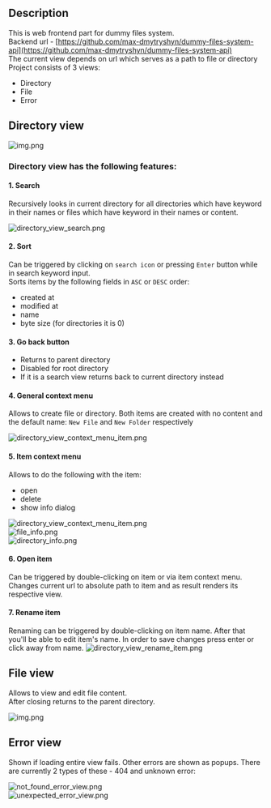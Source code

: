 ## Description
This is web frontend part for dummy files system.  
Backend url - [https://github.com/max-dmytryshyn/dummy-files-system-api](https://github.com/max-dmytryshyn/dummy-files-system-api)  
The current view depends on url which serves as a path to file or directory  
Project consists of 3 views:
- Directory
- File
- Error

## Directory view
![img.png](resources/images/readme/directory_view_base.png)
### Directory view has the following features:
#### 1. Search
Recursively looks in current directory for all directories which have keyword in their names or files which have keyword in their names
or content.

![directory_view_search.png](resources/images/readme/directory_view_search.png)

#### 2. Sort
Can be triggered by clicking on `search icon` or pressing `Enter` button while in search keyword input.  
Sorts items by the following fields in `ASC` or `DESC` order:
- created at
- modified at
- name
- byte size (for directories it is 0)

#### 3. Go back button
- Returns to parent directory
- Disabled for root directory
- If it is a search view returns back to current directory instead

#### 4. General context menu
Allows to create file or directory. Both items are created with no content and the default name: 
`New File` and `New Folder` respectively

![directory_view_context_menu_item.png](resources/images/readme/directory_view_context_menu_general.png)

#### 5. Item context menu
Allows to do the following with the item:
- open
- delete
- show info dialog

![directory_view_context_menu_item.png](resources/images/readme/directory_view_context_menu_item.png)  
![file_info.png](resources/images/readme/file_info.png)  
![directory_info.png](resources/images/readme/directory_info.png)

#### 6. Open item
Can be triggered by double-clicking on item or via item context menu.  
Changes current url to absolute path to item and as result renders its respective view.

#### 7. Rename item
Renaming can be triggered by double-clicking on item name. After that you'll be able to edit item's name.
In order to save changes press enter or click away from name.
![directory_view_rename_item.png](resources/images/readme/directory_view_rename_item.png)

## File view
Allows to view and edit file content.  
After closing returns to the parent directory.  

![img.png](resources/images/readme/file_view.png)

## Error view
Shown if loading entire view fails. Other errors are shown as popups.
There are currently 2 types of these - 404 and unknown error:

![not_found_error_view.png](resources/images/readme/not_found_error_view.png)  
![unexpected_error_view.png](resources/images/readme/unexpected_error_view.png)
